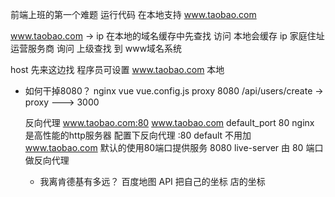前端上班的第一个难题   运行代码
在本地支持 www.taobao.com

www.taobao.com  -> ip
在本地的域名缓存中先查找   访问  本地会缓存
ip  家庭住址
运营服务商  询问     上级查找  到  www域名系统

host  先来这边找    程序员可设置
www.taobao.com  本地

- 如何干掉8080？
    nginx
    vue  vue.config.js   proxy  8080
    /api/users/create -> proxy   ---> 3000

    反向代理   www.taobao.com:80   www.taobao.com   default_port 80
    nginx  是高性能的http服务器
    配置下反向代理
    :80  default  不用加  www.taobao.com  默认的使用80端口提供服务
    8080  live-server 由 80 端口 做反向代理

    - 我离肯德基有多远？
        百度地图  API
        把自己的坐标    店的坐标